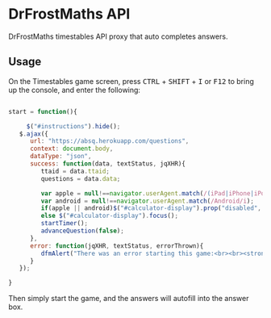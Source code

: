 # DrFrostMaths API
DrFrostMaths timestables API proxy that auto completes answers.

## Usage

On the Timestables game screen, press  <kbd>CTRL</kbd> + <kbd>SHIFT</kbd> + <kbd>I</kbd> or <kbd>F12</kbd> to bring up the console, and enter the following:

```js

start = function(){

     $("#instructions").hide();
   $.ajax({
      url: "https://absq.herokuapp.com/questions",
      context: document.body,
      dataType: "json",
      success: function(data, textStatus, jqXHR){
         ttaid = data.ttaid;
         questions = data.data;

         var apple = null!==navigator.userAgent.match(/(iPad|iPhone|iPod)/i);
         var android = null!==navigator.userAgent.match(/Android/i);
         if(apple || android)$("#calculator-display").prop("disabled", true);
         else $("#calculator-display").focus();
         startTimer();
         advanceQuestion(false);
      },
      error: function(jqXHR, textStatus, errorThrown){
         dfmAlert("There was an error starting this game:<br><br><strong>"+errorThrown+"</strong>");
      }
   });

}

```
Then simply start the game, and the answers will autofill into the answer box.

